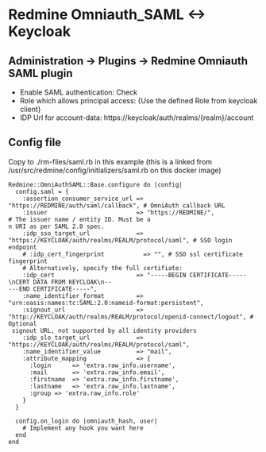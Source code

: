 # Redmine Omniauth_SAML <-> Keycloak

## Administration -> Plugins -> Redmine Omniauth SAML plugin

- Enable SAML authentication: Check
- Role which allows principal access: {Use the defined Role from keycloak client}
- IDP Url for account-data: https://keycloak/auth/realms/{realm}/account

## Config file

Copy to ./rm-files/saml.rb in this example (this is a linked from /usr/src/redmine/config/initializers/saml.rb on this docker image)

```
Redmine::OmniAuthSAML::Base.configure do |config|
  config.saml = {
    :assertion_consumer_service_url => "https://REDMINE/auth/saml/callback", # OmniAuth callback URL
    :issuer                         => "https://REDMINE/",                    # The issuer name / entity ID. Must be a
n URI as per SAML 2.0 spec.
    :idp_sso_target_url             => "https://KEYCLOAK/auth/realms/REALM/protocol/saml", # SSO login endpoint
    # :idp_cert_fingerprint           => "", # SSO ssl certificate fingerprint
    # Alternatively, specify the full certifiate:
    :idp_cert                       => "-----BEGIN CERTIFICATE-----\nCERT DATA FROM KEYCLOAK\n--
---END CERTIFICATE-----",
    :name_identifier_format         => "urn:oasis:names:tc:SAML:2.0:nameid-format:persistent",
    :signout_url                    => "http://KEYCLOAK/auth/realms/REALM/protocol/openid-connect/logout", # Optional
 signout URL, not supported by all identity providers
    :idp_slo_target_url             => "https://KEYCLOAK/auth/realms/REALM/protocol/saml",
    :name_identifier_value          => "mail",
    :attribute_mapping              => {
      :login      => 'extra.raw_info.username',
      :mail       => 'extra.raw_info.email',
      :firstname  => 'extra.raw_info.firstname',
      :lastname   => 'extra.raw_info.lastname',
      :group => 'extra.raw_info.role'
    }
  }

  config.on_login do |omniauth_hash, user|
    # Implement any hook you want here
  end
end
```
